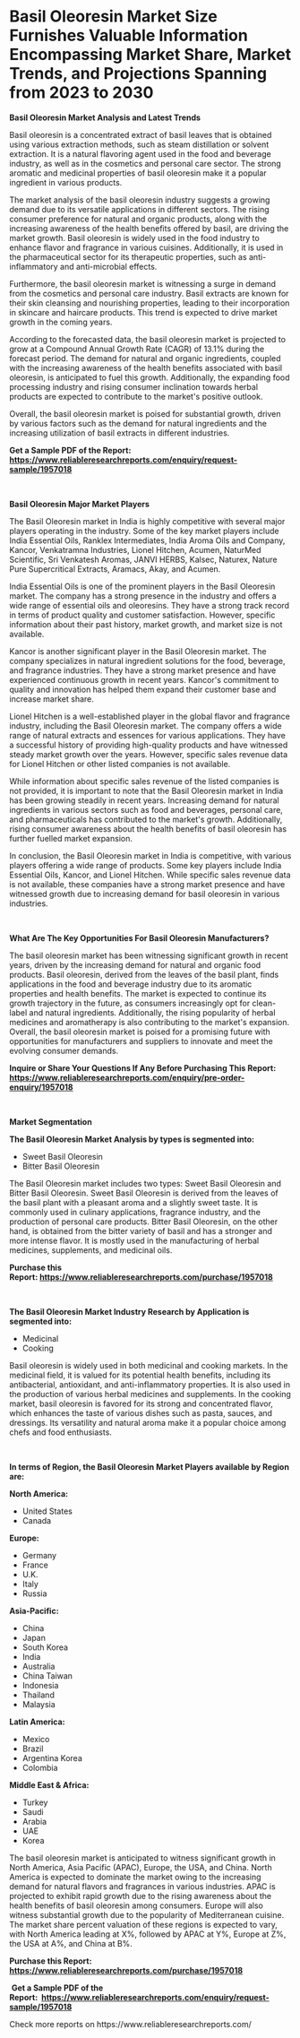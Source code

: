 <p><h1>Basil Oleoresin Market Size Furnishes Valuable Information Encompassing Market Share, Market Trends, and Projections Spanning from 2023 to 2030</h1></p><p><strong>Basil Oleoresin Market Analysis and Latest Trends</strong></p>
<p><p>Basil oleoresin is a concentrated extract of basil leaves that is obtained using various extraction methods, such as steam distillation or solvent extraction. It is a natural flavoring agent used in the food and beverage industry, as well as in the cosmetics and personal care sector. The strong aromatic and medicinal properties of basil oleoresin make it a popular ingredient in various products.</p><p>The market analysis of the basil oleoresin industry suggests a growing demand due to its versatile applications in different sectors. The rising consumer preference for natural and organic products, along with the increasing awareness of the health benefits offered by basil, are driving the market growth. Basil oleoresin is widely used in the food industry to enhance flavor and fragrance in various cuisines. Additionally, it is used in the pharmaceutical sector for its therapeutic properties, such as anti-inflammatory and anti-microbial effects.</p><p>Furthermore, the basil oleoresin market is witnessing a surge in demand from the cosmetics and personal care industry. Basil extracts are known for their skin cleansing and nourishing properties, leading to their incorporation in skincare and haircare products. This trend is expected to drive market growth in the coming years.</p><p>According to the forecasted data, the basil oleoresin market is projected to grow at a Compound Annual Growth Rate (CAGR) of 13.1% during the forecast period. The demand for natural and organic ingredients, coupled with the increasing awareness of the health benefits associated with basil oleoresin, is anticipated to fuel this growth. Additionally, the expanding food processing industry and rising consumer inclination towards herbal products are expected to contribute to the market's positive outlook.</p><p>Overall, the basil oleoresin market is poised for substantial growth, driven by various factors such as the demand for natural ingredients and the increasing utilization of basil extracts in different industries.</p></p>
<p><strong>Get a Sample PDF of the Report:&nbsp; <a href="https://www.reliableresearchreports.com/enquiry/request-sample/1957018">https://www.reliableresearchreports.com/enquiry/request-sample/1957018</a></strong></p>
<p>&nbsp;</p>
<p><strong>Basil Oleoresin Major Market Players</strong></p>
<p><p>The Basil Oleoresin market in India is highly competitive with several major players operating in the industry. Some of the key market players include India Essential Oils, Ranklex Intermediates, India Aroma Oils and Company, Kancor, Venkatramna Industries, Lionel Hitchen, Acumen, NaturMed Scientific, Sri Venkatesh Aromas, JANVI HERBS, Kalsec, Naturex, Nature Pure Supercritical Extracts, Aramacs, Akay, and Acumen.</p><p>India Essential Oils is one of the prominent players in the Basil Oleoresin market. The company has a strong presence in the industry and offers a wide range of essential oils and oleoresins. They have a strong track record in terms of product quality and customer satisfaction. However, specific information about their past history, market growth, and market size is not available.</p><p>Kancor is another significant player in the Basil Oleoresin market. The company specializes in natural ingredient solutions for the food, beverage, and fragrance industries. They have a strong market presence and have experienced continuous growth in recent years. Kancor's commitment to quality and innovation has helped them expand their customer base and increase market share.</p><p>Lionel Hitchen is a well-established player in the global flavor and fragrance industry, including the Basil Oleoresin market. The company offers a wide range of natural extracts and essences for various applications. They have a successful history of providing high-quality products and have witnessed steady market growth over the years. However, specific sales revenue data for Lionel Hitchen or other listed companies is not available.</p><p>While information about specific sales revenue of the listed companies is not provided, it is important to note that the Basil Oleoresin market in India has been growing steadily in recent years. Increasing demand for natural ingredients in various sectors such as food and beverages, personal care, and pharmaceuticals has contributed to the market's growth. Additionally, rising consumer awareness about the health benefits of basil oleoresin has further fuelled market expansion.</p><p>In conclusion, the Basil Oleoresin market in India is competitive, with various players offering a wide range of products. Some key players include India Essential Oils, Kancor, and Lionel Hitchen. While specific sales revenue data is not available, these companies have a strong market presence and have witnessed growth due to increasing demand for basil oleoresin in various industries.</p></p>
<p>&nbsp;</p>
<p><strong>What Are The Key Opportunities For Basil Oleoresin Manufacturers?</strong></p>
<p><p>The basil oleoresin market has been witnessing significant growth in recent years, driven by the increasing demand for natural and organic food products. Basil oleoresin, derived from the leaves of the basil plant, finds applications in the food and beverage industry due to its aromatic properties and health benefits. The market is expected to continue its growth trajectory in the future, as consumers increasingly opt for clean-label and natural ingredients. Additionally, the rising popularity of herbal medicines and aromatherapy is also contributing to the market's expansion. Overall, the basil oleoresin market is poised for a promising future with opportunities for manufacturers and suppliers to innovate and meet the evolving consumer demands.</p></p>
<p><strong>Inquire or Share Your Questions If Any Before Purchasing This Report: <a href="https://www.reliableresearchreports.com/enquiry/pre-order-enquiry/1957018">https://www.reliableresearchreports.com/enquiry/pre-order-enquiry/1957018</a></strong></p>
<p>&nbsp;</p>
<p><strong>Market Segmentation</strong></p>
<p><strong>The Basil Oleoresin Market Analysis by types is segmented into:</strong></p>
<p><ul><li>Sweet Basil Oleoresin</li><li>Bitter Basil Oleoresin</li></ul></p>
<p><p>The Basil Oleoresin market includes two types: Sweet Basil Oleoresin and Bitter Basil Oleoresin. Sweet Basil Oleoresin is derived from the leaves of the basil plant with a pleasant aroma and a slightly sweet taste. It is commonly used in culinary applications, fragrance industry, and the production of personal care products. Bitter Basil Oleoresin, on the other hand, is obtained from the bitter variety of basil and has a stronger and more intense flavor. It is mostly used in the manufacturing of herbal medicines, supplements, and medicinal oils.</p></p>
<p><strong>Purchase this Report:&nbsp;<a href="https://www.reliableresearchreports.com/purchase/1957018">https://www.reliableresearchreports.com/purchase/1957018</a></strong></p>
<p>&nbsp;</p>
<p><strong>The Basil Oleoresin Market Industry Research by Application is segmented into:</strong></p>
<p><ul><li>Medicinal</li><li>Cooking</li></ul></p>
<p><p>Basil oleoresin is widely used in both medicinal and cooking markets. In the medicinal field, it is valued for its potential health benefits, including its antibacterial, antioxidant, and anti-inflammatory properties. It is also used in the production of various herbal medicines and supplements. In the cooking market, basil oleoresin is favored for its strong and concentrated flavor, which enhances the taste of various dishes such as pasta, sauces, and dressings. Its versatility and natural aroma make it a popular choice among chefs and food enthusiasts.</p></p>
<p>&nbsp;</p>
<p><strong>In terms of Region, the Basil Oleoresin Market Players available by Region are:</strong></p>
<p>
    <p> <strong> North America: </strong>
        <ul>
            <li>United States</li>
            <li>Canada</li>
        </ul>
        </p> 
    <p> <strong> Europe: </strong>
        <ul>
            <li>Germany</li>
            <li>France</li>
            <li>U.K.</li>
            <li>Italy</li>
            <li>Russia</li>
        </ul>
        </p> 
    <p> <strong> Asia-Pacific: </strong>
        <ul>
            <li>China</li>
            <li>Japan</li>
            <li>South Korea</li>
            <li>India</li>
            <li>Australia</li>
            <li>China Taiwan</li>
            <li>Indonesia</li>
            <li>Thailand</li>
            <li>Malaysia</li>
        </ul>
        </p> 
    <p> <strong> Latin America: </strong>
        <ul>
            <li>Mexico</li>
            <li>Brazil</li>
            <li>Argentina Korea</li>
            <li>Colombia</li>
        </ul>
        </p> 
    <p> <strong> Middle East & Africa: </strong>
        <ul>
            <li>Turkey</li>
            <li>Saudi</li>
            <li>Arabia</li>
            <li>UAE</li>
            <li>Korea</li>
        </ul>
    </p>
    </p>
<p><p>The basil oleoresin market is anticipated to witness significant growth in North America, Asia Pacific (APAC), Europe, the USA, and China. North America is expected to dominate the market owing to the increasing demand for natural flavors and fragrances in various industries. APAC is projected to exhibit rapid growth due to the rising awareness about the health benefits of basil oleoresin among consumers. Europe will also witness substantial growth due to the popularity of Mediterranean cuisine. The market share percent valuation of these regions is expected to vary, with North America leading at X%, followed by APAC at Y%, Europe at Z%, the USA at A%, and China at B%.</p></p>
<p><strong>Purchase this Report: <a href="https://www.reliableresearchreports.com/purchase/1957018">https://www.reliableresearchreports.com/purchase/1957018</a></strong></p>
<p>&nbsp;<strong>Get a Sample PDF of the Report:&nbsp;&nbsp;<a href="https://www.reliableresearchreports.com/enquiry/request-sample/1957018">https://www.reliableresearchreports.com/enquiry/request-sample/1957018</a></strong></p>
<p><strong></strong></p>
<p>Check more reports on https://www.reliableresearchreports.com/</p>